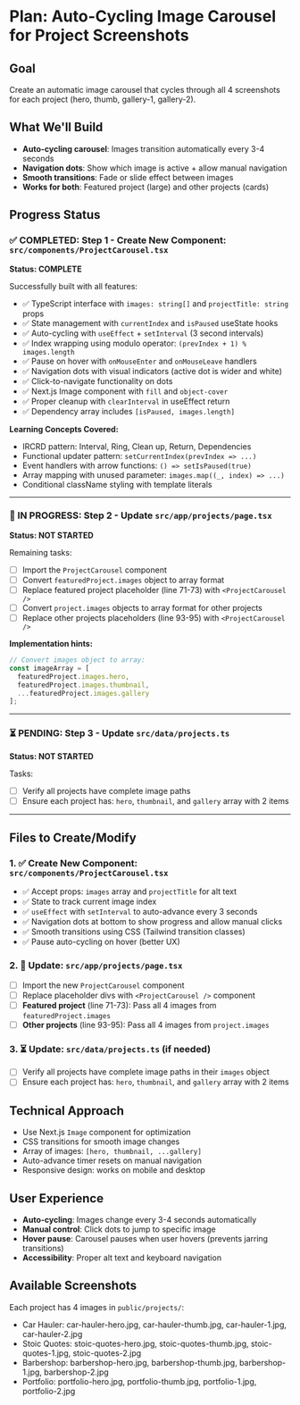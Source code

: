 # Plan: Auto-Cycling Image Carousel for Project Screenshots

## Goal
Create an automatic image carousel that cycles through all 4 screenshots for each project (hero, thumb, gallery-1, gallery-2).

## What We'll Build
- **Auto-cycling carousel**: Images transition automatically every 3-4 seconds
- **Navigation dots**: Show which image is active + allow manual navigation
- **Smooth transitions**: Fade or slide effect between images
- **Works for both**: Featured project (large) and other projects (cards)

## Progress Status

### ✅ COMPLETED: Step 1 - Create New Component: `src/components/ProjectCarousel.tsx`
**Status: COMPLETE**

Successfully built with all features:
- ✅ TypeScript interface with `images: string[]` and `projectTitle: string` props
- ✅ State management with `currentIndex` and `isPaused` useState hooks
- ✅ Auto-cycling with `useEffect` + `setInterval` (3 second intervals)
- ✅ Index wrapping using modulo operator: `(prevIndex + 1) % images.length`
- ✅ Pause on hover with `onMouseEnter` and `onMouseLeave` handlers
- ✅ Navigation dots with visual indicators (active dot is wider and white)
- ✅ Click-to-navigate functionality on dots
- ✅ Next.js Image component with `fill` and `object-cover`
- ✅ Proper cleanup with `clearInterval` in useEffect return
- ✅ Dependency array includes `[isPaused, images.length]`

**Learning Concepts Covered:**
- IRCRD pattern: Interval, Ring, Clean up, Return, Dependencies
- Functional updater pattern: `setCurrentIndex(prevIndex => ...)`
- Event handlers with arrow functions: `() => setIsPaused(true)`
- Array mapping with unused parameter: `images.map((_, index) => ...)`
- Conditional className styling with template literals

---

### 🔄 IN PROGRESS: Step 2 - Update `src/app/projects/page.tsx`
**Status: NOT STARTED**

Remaining tasks:
- [ ] Import the `ProjectCarousel` component
- [ ] Convert `featuredProject.images` object to array format
- [ ] Replace featured project placeholder (line 71-73) with `<ProjectCarousel />`
- [ ] Convert `project.images` objects to array format for other projects
- [ ] Replace other projects placeholders (line 93-95) with `<ProjectCarousel />`

**Implementation hints:**
```typescript
// Convert images object to array:
const imageArray = [
  featuredProject.images.hero,
  featuredProject.images.thumbnail,
  ...featuredProject.images.gallery
];
```

---

### ⏳ PENDING: Step 3 - Update `src/data/projects.ts`
**Status: NOT STARTED**

Tasks:
- [ ] Verify all projects have complete image paths
- [ ] Ensure each project has: `hero`, `thumbnail`, and `gallery` array with 2 items

---

## Files to Create/Modify

### 1. ✅ Create New Component: `src/components/ProjectCarousel.tsx`
- ✅ Accept props: `images` array and `projectTitle` for alt text
- ✅ State to track current image index
- ✅ `useEffect` with `setInterval` to auto-advance every 3 seconds
- ✅ Navigation dots at bottom to show progress and allow manual clicks
- ✅ Smooth transitions using CSS (Tailwind transition classes)
- ✅ Pause auto-cycling on hover (better UX)

### 2. 🔄 Update: `src/app/projects/page.tsx`
- [ ] Import the new `ProjectCarousel` component
- [ ] Replace placeholder divs with `<ProjectCarousel />` component
- [ ] **Featured project** (line 71-73): Pass all 4 images from `featuredProject.images`
- [ ] **Other projects** (line 93-95): Pass all 4 images from `project.images`

### 3. ⏳ Update: `src/data/projects.ts` (if needed)
- [ ] Verify all projects have complete image paths in their `images` object
- [ ] Ensure each project has: `hero`, `thumbnail`, and `gallery` array with 2 items

## Technical Approach
- Use Next.js `Image` component for optimization
- CSS transitions for smooth image changes
- Array of images: `[hero, thumbnail, ...gallery]`
- Auto-advance timer resets on manual navigation
- Responsive design: works on mobile and desktop

## User Experience
- **Auto-cycling**: Images change every 3-4 seconds automatically
- **Manual control**: Click dots to jump to specific image
- **Hover pause**: Carousel pauses when user hovers (prevents jarring transitions)
- **Accessibility**: Proper alt text and keyboard navigation

## Available Screenshots
Each project has 4 images in `public/projects/`:
- Car Hauler: car-hauler-hero.jpg, car-hauler-thumb.jpg, car-hauler-1.jpg, car-hauler-2.jpg
- Stoic Quotes: stoic-quotes-hero.jpg, stoic-quotes-thumb.jpg, stoic-quotes-1.jpg, stoic-quotes-2.jpg
- Barbershop: barbershop-hero.jpg, barbershop-thumb.jpg, barbershop-1.jpg, barbershop-2.jpg
- Portfolio: portfolio-hero.jpg, portfolio-thumb.jpg, portfolio-1.jpg, portfolio-2.jpg
